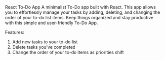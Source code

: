 
React To-Do App
A minimalist To-Do app built with React. This app allows you to effortlessly manage your tasks by adding, deleting, and changing the order of your to-do list items. Keep things organized and stay productive with this simple and user-friendly To-Do App.

Features:

1. Add new tasks to your to-do list
2. Delete tasks you've completed
3. Change the order of your to-do items as priorities shift
